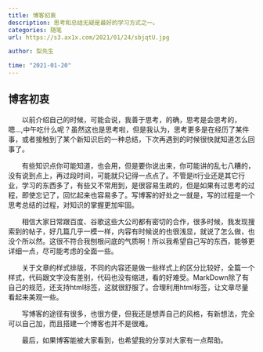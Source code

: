 ```yaml
---
title: 博客初衷
description: 思考和总结无疑是最好的学习方式之一。
categories: 随笔
url: https://s3.ax1x.com/2021/01/24/sbjqtU.jpg

author: 梨先生

time: "2021-01-20"
---
```


## 博客初衷

&emsp;&emsp;以前介绍自己的时候，可能会说，我善于思考，的确，思考是会思考的，嗯...,中午吃什么呢？虽然这也是思考啦，但是我认为，思考更多是在经历了某件事，或者接触到了某个新知识后的一种总结，下次再遇到的时候很快就知道怎么回事了。

&emsp;&emsp;有些知识点你可能知道，也会用，但是要你说出来，你可能讲的乱七八糟的，没有说到点上，再过段时间，可能就只记得一点点了。不管是it行业还是其它行业，学习的东西多了，有些又不常用到，是很容易生疏的，但是如果有过思考的过程，即使忘记了，回忆起来也容易多了。写博客的好处之一就是，写的过程是一个思考总结的过程，对知识的掌握更加牢固。

&emsp;&emsp;相信大家日常跟百度、谷歌这些大公司都有密切的合作，很多时候，我发现搜索到的帖子，好几篇几乎一模一样，内容有时候说的也很浅显，就说了怎么做，也没个所以然。这很不符合我刨根问底的气质啊！所以我希望自己写的东西，能够更详细一点，尽可能考虑的全面一些。

&emsp;&emsp;关于文章的样式排版，不同的内容还是做一些样式上的区分比较好，全篇一个样式，代码跟文字没有差别，代码也没有缩进，看的好难受。MarkDown除了有自己的规范，还支持html标签，这就很舒服了。合理利用html标签，让文章尽量看起来美观一些。

&emsp;&emsp;写博客的途径有很多，也很方便，但我还是想弄自己的风格，有新想法，完全可以自己加，而且搭建一个博客也并不是很难。

&emsp;&emsp;最后，如果博客能被大家看到，也希望我的分享对大家有一点帮助。



